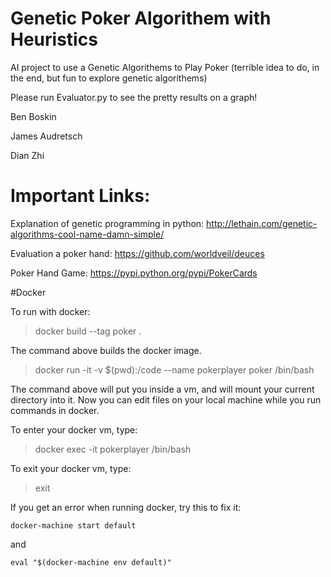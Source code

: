 # Genetic Poker Algorithem with Heuristics
AI project to use a Genetic Algorithems to Play Poker (terrible idea to do, in the end, but fun to explore genetic algorithems)

Please run Evaluator.py to see the pretty results on a graph!


Ben Boskin

James Audretsch

Dian Zhi


# Important Links:

Explanation of genetic programming in python: http://lethain.com/genetic-algorithms-cool-name-damn-simple/

Evaluation a poker hand: https://github.com/worldveil/deuces

Poker Hand Game: https://pypi.python.org/pypi/PokerCards 


#Docker

To run with docker: 

>docker build --tag poker .

The command above builds the docker image.

>docker run -it -v $(pwd):/code --name pokerplayer poker /bin/bash

The command above will put you inside a vm, and will mount your current directory into it. Now you can edit files on your local machine while you run commands in docker.

To enter your docker vm, type:
>docker exec -it pokerplayer /bin/bash

To exit your docker vm, type:
>exit


If you get an error when running docker, try this to fix it:

```
docker-machine start default
```

and 

```
eval "$(docker-machine env default)"
```
